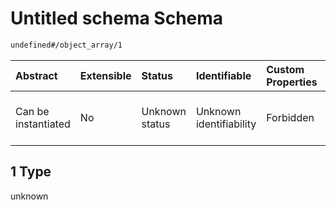 # Untitled schema Schema

```txt
undefined#/object_array/1
```



| Abstract            | Extensible | Status         | Identifiable            | Custom Properties | Additional Properties | Access Restrictions | Defined In                                                                                                    |
| :------------------ | :--------- | :------------- | :---------------------- | :---------------- | :-------------------- | :------------------ | :------------------------------------------------------------------------------------------------------------ |
| Can be instantiated | No         | Unknown status | Unknown identifiability | Forbidden         | Allowed               | none                | [object-set-valid-1.json\*](../../../schemas/validation_tests/object-set-valid-1.json "open original schema") |

## 1 Type

unknown
